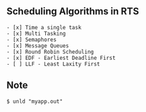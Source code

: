 Scheduling Algorithms in RTS
---

	- [x] Time a single task
	- [x] Multi Tasking
	- [x] Semaphores
	- [x] Message Queues
	- [x] Round Robin Scheduling
	- [x] EDF - Earliest Deadline First
	- [ ] LLF - Least Laxity First


Note
---

	$ unld "myapp.out" 
